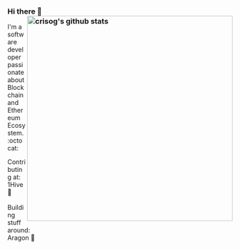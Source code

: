 ### Hi there 👋 <a href="https://github.com/crisog"><img src="https://github-readme-stats.vercel.app/api?username=crisog&count_private=true&include_all_commits=true&hide_rank=true&theme=graywhite" align="right" width="460" alt="crisog's github stats" /></a>

I'm a software developer passionate about Blockchain and Ethereum Ecosystem. :octocat:

Contributing at: <br>
1Hive :bee: 
<br><br>
Building stuff around: <br>
Aragon :eagle:


